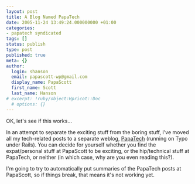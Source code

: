 ```yaml
---
layout: post
title: A Blog Named PapaTech
date: 2005-11-24 13:49:24.000000000 +01:00
categories:
- papatech syndicated
tags: []
status: publish
type: post
published: true
meta: {}
author:
  login: shanson
  email: papascott-wp@gmail.com
  display_name: PapaScott
  first_name: Scott
  last_name: Hanson
# excerpt: !ruby/object:Hpricot::Doc
  # options: {}
---
```

<p>OK, let's see if this works...</p>
<p>In an attempt to separate the exciting stuff from the boring stuff, I've moved all my tech-related posts to a separate weblog, <a href="http://www.papatech.de/">PapaTech</a> (running on Typo under Rails). You can decide for yourself whether you find the expat/personal stuff at PapaScott to be exciting, or the hip/technical stuff at PapaTech, or neither (in which case, why are you even reading this?).</p>
<p>I'm going to try to automatically put summaries of the PapaTech posts at PapaScott, so if things break, that means it's not working yet.</p>
